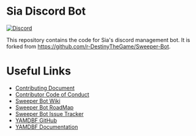 # Sia Discord Bot 
[![Discord](https://discordapp.com/api/guilds/341359001797132308/embed.png)](https://discord.gg/sFCT3Ar)

This repository contains the code for Sia's discord management bot. It is forked from https://github.com/r-DestinyTheGame/Sweeper-Bot.

# Useful Links
- [Contributing Document](https://github.com/r-DestinyTheGame/Sweeper-Bot/blob/master/docs/CONTRIBUTING.md)
- [Contributor Code of Conduct](https://github.com/r-DestinyTheGame/Sweeper-Bot/blob/master/docs/CODE_OF_CONDUCT.md)
- [Sweeper Bot Wiki](https://github.com/r-DestinyTheGame/Sweeper-Bot/wiki)
- [Sweeper Bot RoadMap](https://github.com/r-DestinyTheGame/Sweeper-Bot/projects/1)
- [Sweeper Bot Issue Tracker](https://github.com/r-DestinyTheGame/Sweeper-Bot/issues/)
- [YAMDBF GitHub](https://github.com/zajrik/yamdbf)
- [YAMDBF Documentation](https://yamdbf.js.org/)
